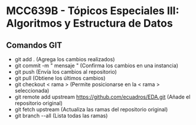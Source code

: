 # MCC639B - Tópicos Especiales III: Algoritmos y Estructura de Datos 

## Comandos GIT
- git add . (Agrega los cambios realizados)
- git commit -m " mensaje " (Confirma los cambios en una instancia)
- git push (Envía los cambios al repositorio)
- git pull (Obtiene los últimos cambios)
- git checkout < rama > (Permite posicionarse en la < rama > seleccionada)
- git remote add upstream https://github.com/ecuadros/EDA.git (Añade el repositorio original)
- git fetch upstream (Actualiza las ramas del repositorio original)
- git branch --all (Lista todas las ramas)